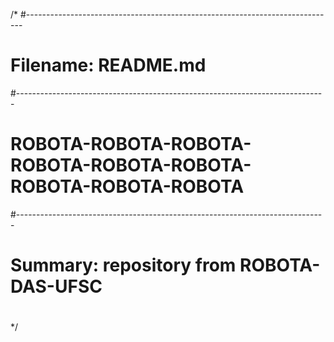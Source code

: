 
/*
#-----------------------------------------------------------------------------
# Filename:    README.md
#-----------------------------------------------------------------------------
#     ROBOTA-ROBOTA-ROBOTA-ROBOTA-ROBOTA-ROBOTA-ROBOTA-ROBOTA-ROBOTA
#-----------------------------------------------------------------------------
#
# Summary:     repository from ROBOTA-DAS-UFSC
# 
*/ 

